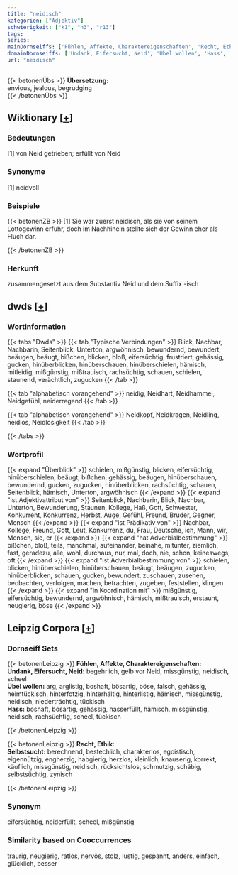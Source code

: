 ```yaml
---
title: "neidisch"
kategorien: ["Adjektiv"]
schwierigkeit: ["k1", "h3", "r13"]
tags:
series:
mainDornseiffs: ['Fühlen, Affekte, Charaktereigenschaften', 'Recht, Ethik']
domainDornseiffs: ['Undank, Eifersucht, Neid', 'Übel wollen', 'Hass', 'Selbstsucht']
url: "neidisch"
---
```


{{< betonenÜbs >}}
**Übersetzung:**  
envious, jealous, begrudging  
{{< /betonenÜbs >}}

## Wiktionary [[+](https://de.wiktionary.org/wiki/neidisch)]

### Bedeutungen
[1] von Neid getrieben; erfüllt von Neid  

### Synonyme
[1] neidvoll  

### Beispiele
{{< betonenZB >}}
[1] Sie war zuerst neidisch, als sie von seinem Lottogewinn erfuhr, doch im Nachhinein stellte sich der Gewinn eher als Fluch dar.  

{{< /betonenZB >}}
### Herkunft
zusammengesetzt aus dem Substantiv Neid und dem Suffix -isch  



## dwds [[+](https://www.dwds.de/wb/neidisch)]

### Wortinformation
{{< tabs "Dwds" >}}
{{< tab "Typische Verbindungen" >}}
Blick, Nachbar, Nachbarin, Seitenblick, Unterton, argwöhnisch, bewundernd, bewundert, beäugen, beäugt, bißchen, blicken, bloß, eifersüchtig, frustriert, gehässig, gucken, hinüberblicken, hinüberschauen, hinüberschielen, hämisch, mitleidig, mißgünstig, mißtrauisch, rachsüchtig, schauen, schielen, staunend, verächtlich, zugucken
{{< /tab >}}

{{< tab "alphabetisch vorangehend" >}}
neidig, Neidhart, Neidhammel, Neidgefühl, neiderregend
{{< /tab >}}

{{< tab "alphabetisch vorangehend" >}}
Neidkopf, Neidkragen, Neidling, neidlos, Neidlosigkeit
{{< /tab >}}

{{< /tabs >}}

### Wortprofil
{{< expand "Überblick" >}} schielen, mißgünstig, blicken, eifersüchtig, hinüberschielen, beäugt, bißchen, gehässig, beäugen, hinüberschauen, bewundernd, gucken, zugucken, hinüberblicken, rachsüchtig, schauen, Seitenblick, hämisch, Unterton, argwöhnisch {{< /expand >}}
{{< expand "ist Adjektivattribut von" >}} Seitenblick, Nachbarin, Blick, Nachbar, Unterton, Bewunderung, Staunen, Kollege, Haß, Gott, Schwester, Konkurrent, Konkurrenz, Herbst, Auge, Gefühl, Freund, Bruder, Gegner, Mensch {{< /expand >}}
{{< expand "ist Prädikativ von" >}} Nachbar, Kollege, Freund, Gott, Leut, Konkurrenz, du, Frau, Deutsche, ich, Mann, wir, Mensch, sie, er {{< /expand >}}
{{< expand "hat Adverbialbestimmung" >}} bißchen, bloß, teils, manchmal, aufeinander, beinahe, mitunter, ziemlich, fast, geradezu, alle, wohl, durchaus, nur, mal, doch, nie, schon, keineswegs, oft {{< /expand >}}
{{< expand "ist Adverbialbestimmung von" >}} schielen, blicken, hinüberschielen, hinüberschauen, beäugt, beäugen, zugucken, hinüberblicken, schauen, gucken, bewundert, zuschauen, zusehen, beobachten, verfolgen, machen, betrachten, zugeben, feststellen, klingen {{< /expand >}}
{{< expand "in Koordination mit" >}} mißgünstig, eifersüchtig, bewundernd, argwöhnisch, hämisch, mißtrauisch, erstaunt, neugierig, böse {{< /expand >}}

## Leipzig Corpora [[+](https://corpora.uni-leipzig.de/en/res?word=neidisch&corpusId=deu_newscrawl-public_2018)]

### Dornseiff Sets
{{< betonenLeipzig >}}
**Fühlen, Affekte, Charaktereigenschaften:**  
**Undank, Eifersucht, Neid:** begehrlich, gelb vor Neid, missgünstig, neidisch, scheel  
**Übel wollen:** arg, arglistig, boshaft, bösartig, böse, falsch, gehässig, heimtückisch, hinterfotzig, hinterhältig, hinterlistig, hämisch, missgünstig, neidisch, niederträchtig, tückisch  
**Hass:** boshaft, bösartig, gehässig, hasserfüllt, hämisch, missgünstig, neidisch, rachsüchtig, scheel, tückisch  

{{< /betonenLeipzig >}}


{{< betonenLeipzig >}}
**Recht, Ethik:**  
**Selbstsucht:** berechnend, bestechlich, charakterlos, egoistisch, eigennützig, engherzig, habgierig, herzlos, kleinlich, knauserig, korrekt, käuflich, missgünstig, neidisch, rücksichtslos, schmutzig, schäbig, selbstsüchtig, zynisch  

{{< /betonenLeipzig >}}

### Synonym
eifersüchtig, neiderfüllt, scheel, mißgünstig


### Similarity based on Cooccurrences
traurig, neugierig, ratlos, nervös, stolz, lustig, gespannt, anders, einfach, glücklich, besser

